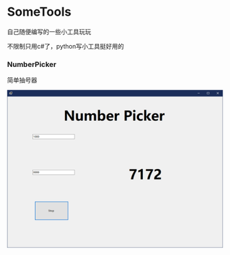 # SomeTools
自己随便编写的一些小工具玩玩

不限制只用c#了，python写小工具挺好用的

### NumberPicker
简单抽号器

![78d394e1e03545f0ffe204f0564d796](https://raw.githubusercontent.com/qian488/qian_personal_bolg_images/main/img/78d394e1e03545f0ffe204f0564d796.png)